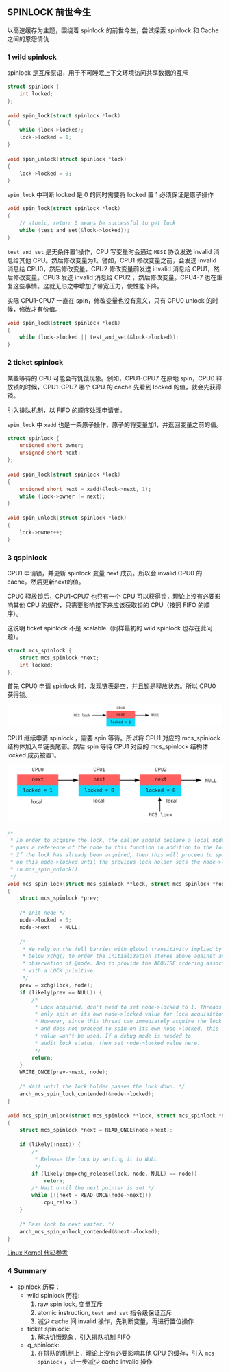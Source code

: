 ## SPINLOCK 前世今生

以高速缓存为主题，围绕着 spinlock 的前世今生，尝试探索 spinlock 和 Cache 之间的恩怨情仇

### 1 wild spinlock

spinlock 是互斥原语，用于不可睡眠上下文环境访问共享数据的互斥

~~~ c
struct spinlock {
    int locked;
};

void spin_lock(struct spinlock *lock)
{
    while (lock->locked);
    lock->locked = 1;
}

void spin_unlock(struct spinlock *lock)
{
    lock->locked = 0;
}
~~~

`spin_lock` 中判断 locked 是 0 的同时需要将 locked 置 1 必须保证是原子操作

~~~ c
void spin_lock(struct spinlock *lock)
{
    // atomic, return 0 means be successful to get lock
    while (test_and_set(&lock->locked));
}
~~~

`test_and_set` 是无条件置1操作，CPU 写变量时会通过 `MESI` 协议发送 invalid 消息给其他 CPU。然后修改变量为1。譬如，CPU1 修改变量之前，会发送 invalid 消息给 CPU0，然后修改变量。CPU2 修改变量前发送 invalid 消息给 CPU1，然后修改变量。CPU3 发送 invalid 消息给 CPU2 ，然后修改变量。CPU4-7 也在重复这些事情。这就无形之中增加了带宽压力，使性能下降。

实际 CPU1-CPU7 一直在 spin，修改变量也没有意义，只有 CPU0 unlock 的时候，修改才有价值。

~~~ c
void spin_lock(struct spinlock *lock)
{
    while (lock->locked || test_and_set(&lock->locked));
}
~~~

### 2 ticket spinlock

某些等待的 CPU 可能会有饥饿现象。例如，CPU1-CPU7 在原地 spin，CPU0 释放锁的时候，CPU1-CPU7 哪个 CPU 的 cache 先看到 locked 的值，就会先获得锁。

引入排队机制，以 FIFO 的顺序处理申请者。

`spin_lock` 中 `xadd` 也是一条原子操作，原子的将变量加1，并返回变量之前的值。

~~~ c
struct spinlock {
    unsigned short owner;
    unsigned short next;
};

void spin_lock(struct spinlock *lock)
{
    unsigned short next = xadd(&lock->next, 1);
    while (lock->owner != next);
}

void spin_unlock(struct spinlock *lock)
{
    lock->owner++;
}
~~~

### 3 qspinlock

CPU1 申请锁，并更新 spinlock 变量 next 成员。所以会 invalid CPU0 的 cache。然后更新next的值。

CPU0 释放锁后，CPU1-CPU7 也只有一个 CPU 可以获得锁，理论上没有必要影响其他 CPU 的缓存，只需要影响接下来应该获取锁的 CPU（按照 FIFO 的顺序）。

这说明 ticket spinlock 不是 scalable（同样最初的 wild spinlock 也存在此问题）。

~~~ c
struct mcs_spinlock {
    struct mcs_spinlock *next;
    int locked;
};
~~~

首先 CPU0 申请 spinlock 时，发现链表是空，并且锁是释放状态。所以 CPU0 获得锁。

![mcs lock](./mcs_lock1.png)

CPU1 继续申请 spinlock ，需要 spin 等待。所以将 CPU1 对应的 mcs_spinlock 结构体加入单链表尾部。然后 spin 等待 CPU1 对应的 mcs_spinlock 结构体 locked 成员被置1。

![mcs lock 3](./mcs_lock3.png)

~~~ c
/*
 * In order to acquire the lock, the caller should declare a local node and
 * pass a reference of the node to this function in addition to the lock.
 * If the lock has already been acquired, then this will proceed to spin
 * on this node->locked until the previous lock holder sets the node->locked
 * in mcs_spin_unlock().
 */
void mcs_spin_lock(struct mcs_spinlock **lock, struct mcs_spinlock *node)
{
	struct mcs_spinlock *prev;

	/* Init node */
	node->locked = 0;
	node->next   = NULL;

	/*
	 * We rely on the full barrier with global transitivity implied by the
	 * below xchg() to order the initialization stores above against any
	 * observation of @node. And to provide the ACQUIRE ordering associated
	 * with a LOCK primitive.
	 */
	prev = xchg(lock, node);
	if (likely(prev == NULL)) {
		/*
		 * Lock acquired, don't need to set node->locked to 1. Threads
		 * only spin on its own node->locked value for lock acquisition.
		 * However, since this thread can immediately acquire the lock
		 * and does not proceed to spin on its own node->locked, this
		 * value won't be used. If a debug mode is needed to
		 * audit lock status, then set node->locked value here.
		 */
		return;
	}
	WRITE_ONCE(prev->next, node);

	/* Wait until the lock holder passes the lock down. */
	arch_mcs_spin_lock_contended(&node->locked);
}

void mcs_spin_unlock(struct mcs_spinlock **lock, struct mcs_spinlock *node)
{
	struct mcs_spinlock *next = READ_ONCE(node->next);

	if (likely(!next)) {
		/*
		 * Release the lock by setting it to NULL
		 */
		if (likely(cmpxchg_release(lock, node, NULL) == node))
			return;
		/* Wait until the next pointer is set */
		while (!(next = READ_ONCE(node->next)))
			cpu_relax();
	}

	/* Pass lock to next waiter. */
	arch_mcs_spin_unlock_contended(&next->locked);
}
~~~

[Linux Kernel 代码参考](https://elixir.bootlin.com/linux/v5.4.33/source/kernel/locking/mcs_spinlock.h)

### 4 Summary

- spinlock 历程：
    + wild spinlock 历程:
        1. raw spin lock, 变量互斥
        2. atomic instruction, `test_and_set` 指令级保证互斥
        3. 减少 cache 间 invalid 操作，先判断变量，再进行置位操作
    + ticket spinlock:
        1. 解决饥饿现象，引入排队机制 FIFO
    + q_spinlock:
        1. 在排队的机制上，理论上没有必要影响其他 CPU 的缓存，引入 `mcs spinlock` ，进一步减少 cache invalid 操作
